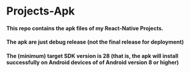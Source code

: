 # Projects-Apk
#### This repo contains the apk files of my React-Native Projects.
#### The apk are just debug release (not the final release for deployment) 
#### The (minimum) target SDK version is 28 (that is, the apk will install successfully on Android devices of of Android version 8 or higher) 
